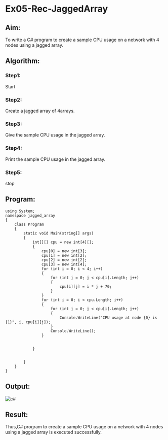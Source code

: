 # Ex05-Rec-JaggedArray
## Aim:
To write a C# program to create a sample CPU usage on a network with 4 nodes using a jagged array.
## Algorithm:
### Step1:
Start

### Step2:
Create a jagged array of 4arrays.

### Step3:
Give the sample CPU usage in the jagged array.

### Step4:
Print the sample CPU usage in the jagged array.

### Step5:
stop

## Program:
```
using System;
namespace jagged_array
{
    class Program
    {
        static void Main(string[] args)
        {
            int[][] cpu = new int[4][];
            {
                cpu[0] = new int[3];
                cpu[1] = new int[2];
                cpu[2] = new int[2];
                cpu[3] = new int[4];
                for (int i = 0; i < 4; i++)
                {
                    for (int j = 0; j < cpu[i].Length; j++)
                    {
                        cpu[i][j] = i * j + 70;
                    }
                }
                for (int i = 0; i < cpu.Length; i++)
                {
                    for (int j = 0; j < cpu[i].Length; j++)
                    {
                        Console.WriteLine("CPU usage at node {0} is {1}", i, cpu[i][j]);
                    }
                    Console.WriteLine();
                }


            }


        }
    }
}
```


## Output:
![c#](https://user-images.githubusercontent.com/94747031/230870530-3f3507a0-8fdf-4a39-b033-78fbe9b615fb.png)


## Result:
Thus,C# program to create a sample CPU usage on a network with 4 nodes using a jagged array is executed successfully.
